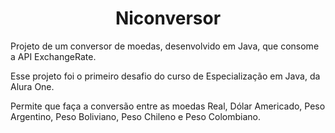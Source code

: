 <h1 align = "center">Niconversor</h1>

<p>Projeto de um conversor de moedas, desenvolvido em Java, que consome a API ExchangeRate.</p>
<p>Esse projeto foi o primeiro desafio do curso de Especialização em Java, da Alura One.</p>
<p>Permite que faça a conversão entre as moedas Real, Dólar Americado, Peso Argentino, Peso Boliviano, Peso Chileno e Peso Colombiano.</p>
